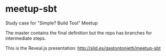 meetup-sbt
==========

Study case for "Simple? Build Tool" Meetup

The master contains the final definition but the repo has branches for intermediate steps.

This is the Reveal.js presentation: http://slid.es/gastontonietti/meetup-sbt
